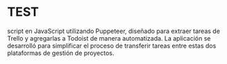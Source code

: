 # TEST
script en JavaScript utilizando Puppeteer, diseñado para extraer tareas de Trello y agregarlas a Todoist de manera automatizada. La aplicación se desarrolló para simplificar el proceso de transferir tareas entre estas dos plataformas de gestión de proyectos.
